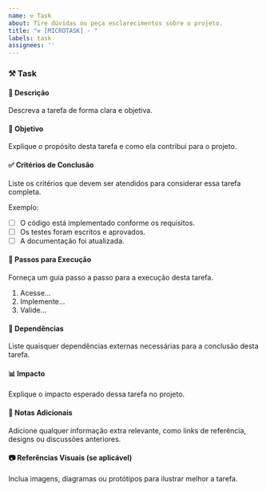 ```yaml
---
name: ⚒️ Task
about: Tire dúvidas ou peça esclarecimentos sobre o projeto.
title: "⚒️ [MICROTASK] - "
labels: task
assignees: ''
---
```


### ⚒️ Task

#### 🎯 Descrição
Descreva a tarefa de forma clara e objetiva.

#### 📌 Objetivo
Explique o propósito desta tarefa e como ela contribui para o projeto.

#### ✅ Critérios de Conclusão
Liste os critérios que devem ser atendidos para considerar essa tarefa completa.

Exemplo:
- [ ] O código está implementado conforme os requisitos.
- [ ] Os testes foram escritos e aprovados.
- [ ] A documentação foi atualizada.

#### 🔄 Passos para Execução
Forneça um guia passo a passo para a execução desta tarefa.

1. Acesse...
2. Implemente...
3. Valide...

#### 🔗 Dependências
Liste quaisquer dependências externas necessárias para a conclusão desta tarefa.

#### 📊 Impacto
Explique o impacto esperado dessa tarefa no projeto.

#### 📝 Notas Adicionais
Adicione qualquer informação extra relevante, como links de referência, designs ou discussões anteriores.

#### 📷 Referências Visuais (se aplicável)
Inclua imagens, diagramas ou protótipos para ilustrar melhor a tarefa.

